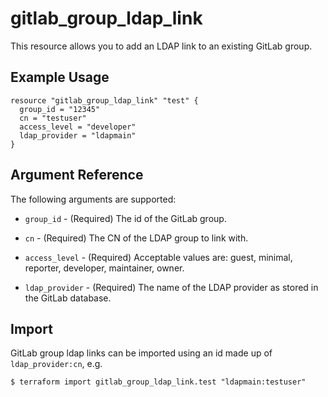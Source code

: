 # gitlab\_group\_ldap\_link

This resource allows you to add an LDAP link to an existing GitLab group.

## Example Usage

```hcl
resource "gitlab_group_ldap_link" "test" {
  group_id = "12345"
  cn = "testuser"
  access_level = "developer"
  ldap_provider = "ldapmain"
}
```

## Argument Reference

The following arguments are supported:

* `group_id` - (Required) The id of the GitLab group.

* `cn` - (Required) The CN of the LDAP group to link with.

* `access_level` - (Required) Acceptable values are: guest, minimal, reporter, developer, maintainer, owner.

* `ldap_provider` - (Required) The name of the LDAP provider as stored in the GitLab database.

## Import

GitLab group ldap links can be imported using an id made up of `ldap_provider:cn`, e.g.

```
$ terraform import gitlab_group_ldap_link.test "ldapmain:testuser"
```
